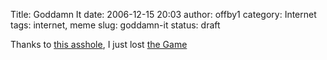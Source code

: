 Title: Goddamn It
date: 2006-12-15 20:03
author: offby1
category: Internet
tags: internet, meme
slug: goddamn-it
status: draft

Thanks to [this asshole](http://www.metafilter.com/user/28628), I just lost [the Game]([http://en.wikipedia.org/wiki/The_Game_(game\\)](http://en.wikipedia.org/wiki/The_Game_(game\\)))
